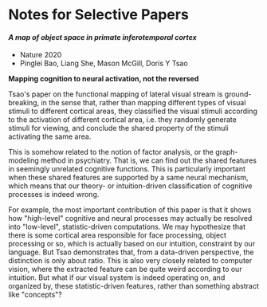 # Notes for Selective Papers

#### *A map of object space in primate inferotemporal cortex*

- Nature 2020
- Pinglei Bao, Liang She, Mason McGill, Doris Y Tsao

**Mapping cognition to neural activation, not the reversed**

Tsao's paper on the functional mapping of lateral visual stream is ground-breaking, in the sense that, rather than mapping different types of visual stimuli to different cortical areas, they classified the visual stimuli according to the activation of different cortical area, i.e. they randomly generate stimuli for viewing, and conclude the shared property of the stimuli activating the same area.

This is somehow related to the notion of factor analysis, or the graph-modeling method in psychiatry. That is, we can find out the shared features in seemingly unrelated cognitive functions. This is particularly important when these shared features are supported by a same neural mechanism, which means that our theory- or intuition-driven classification of cognitive processes is indeed wrong.

For example, the most important contribution of this paper is that it shows how "high-level" cognitive and neural processes may actually be resolved into "low-level", statistic-driven computations. We may hypothesize that there is some cortical area responsible for face processing, object processing or so, which is actually based on our intuition, constraint by our language. But Tsao demonstrates that, from a data-driven perspective, the distinction is only about ratio. This is also very closely related to computer vision, where the extracted feature can be quite weird according to our intuition. But what if our visual system is indeed operating on, and organized by, these statistic-driven features, rather than something abstract like "concepts"?

